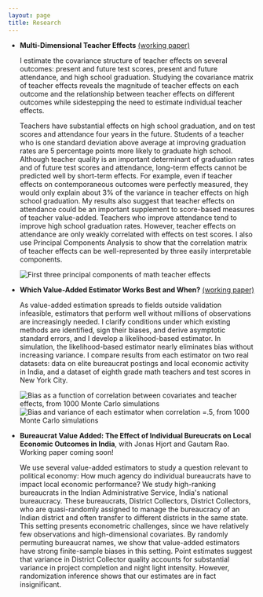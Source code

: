 ```yaml
---
layout: page
title: Research
---
```



<ul>
<li><p><b>Multi-Dimensional Teacher Effects</b> <a href='/public/full_chapter1.pdf'>(working paper)</a></p>

<p>I estimate the covariance structure of teacher effects on several 
outcomes: present and future test scores, present and future attendance, and
high school graduation. Studying the covariance matrix of teacher effects reveals
the magnitude of teacher effects on each outcome 
and the relationship between teacher effects on different outcomes
    while sidestepping the need to estimate individual teacher effects.</p>

<p> Teachers have substantial effects on high school graduation, and on test
    scores and attendance four years in the future. Students of a teacher who 
    is one standard deviation above average at improving graduation rates
    are 5 percentage points more likely to graduate high school.
Although teacher quality is an important determinant of graduation rates and of
    future test scores and attendance, long-term effects
    cannot be predicted well by short-term effects. For example, even if teacher effects
    on contemporaneous outcomes were perfectly measured, they would only
    explain about 3% of the variance in teacher effects on high school graduation.
    My results also suggest that teacher effects on attendance could be an
    important supplement to score-based measures of teacher value-added.
    Teachers who improve attendance tend to improve high school graduation
    rates. However, teacher effects on attendance are only weakly correlated
    with effects on test scores. I also use Principal Components Analysis to show
    that the correlation matrix of teacher effects can be well-represented by
    three easily interpretable components.</p>

<img src="{{site.url }}{{ site.baseurl }}/public/pca_math.png" alt="First three principal components
of math teacher effects">

</li>


<li><p><b>Which Value-Added Estimator Works Best and When?</b> <a href='/public/full_chapter2.pdf'>(working paper)</a></p>

<p>As value-added estimation spreads to fields outside
validation infeasible, estimators that perform
well without millions of observations are increasingly needed.
I clarify conditions under which existing methods
are identified, sign their biases, and derive asymptotic
    standard errors, and I develop
a likelihood-based estimator. In simulation,
the likelihood-based estimator nearly eliminates
bias without increasing variance. I compare results from each
estimator on two real datasets: data on elite bureaucrat
postings and local economic activity in India, and
a dataset of eighth grade math teachers and test scores in New York City.</p>

<img src="{{site.url }}{{ site.baseurl }}/public/simulation_Bias_fig.png" alt="Bias as a function of correlation between covariates and teacher effects, from 1000 Monte Carlo simulations">

<img src="{{site.url }}{{ site.baseurl }}/public/bias_variance.png" alt="Bias and variance of each estimator when correlation =.5, from 1000 Monte Carlo simulations">


</li>

<li><p><b>Bureaucrat Value Added: The Effect of Individual Bureucrats on Local Economic Outcomes in India</b>, 
with Jonas Hjort and Gautam Rao. Working paper coming soon! </p>


<p>We use several value-added estimators to study a
question relevant to political economy: How much agency do individual 
bureaucrats have to impact local economic performance? We study
high-ranking bureaucrats in the Indian Administrative Service, 
India's national bureaucracy. These bureaucrats, District Collectors,
District Collectors, who are quasi-randomly assigned to manage the 
bureaucracy of an Indian district and often transfer to different districts
in the same state. This setting presents econometric challenges, since we
have relatively few observations and high-dimensional covariates. By randomly
permuting bureaucrat names, we show that value-added estimators have strong
finite-sample biases in this setting. Point estimates suggest that variance in
District Collector quality accounts for substantial variance in project
completion and night light intensity. However, randomization inference shows
that our estimates are in fact insignificant.
</p>
</li>
</ul>
